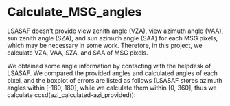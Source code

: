 # Calculate_MSG_angles
LSASAF doesn't provide  view zenith angle (VZA), view azimuth angle (VAA), sun zenith angle (SZA), and sun azimuth angle (SAA) for each MSG pixels, which may be necessary in some work. Therefore, in this project, we calculate VZA, VAA, SZA, and SAA of MSG pixels.

We obtained some angle information by contacting with the helpdesk of LSASAF. We compared the provided angles and calculated angles of each pixel, and the boxplot of errors are listed as follows (LSASAF stores azimuth angles within [-180, 180], while we calculate them within [0, 360], thus we calculate cosd(azi_calculated-azi_provided)):

